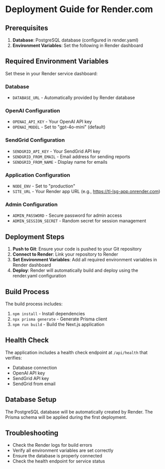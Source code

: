 # Deployment Guide for Render.com

## Prerequisites

1. **Database**: PostgreSQL database (configured in render.yaml)
2. **Environment Variables**: Set the following in Render dashboard

## Required Environment Variables

Set these in your Render service dashboard:

### Database
- `DATABASE_URL` - Automatically provided by Render database

### OpenAI Configuration
- `OPENAI_API_KEY` - Your OpenAI API key
- `OPENAI_MODEL` - Set to "gpt-4o-mini" (default)

### SendGrid Configuration
- `SENDGRID_API_KEY` - Your SendGrid API key
- `SENDGRID_FROM_EMAIL` - Email address for sending reports
- `SENDGRID_FROM_NAME` - Display name for emails

### Application Configuration
- `NODE_ENV` - Set to "production"
- `SITE_URL` - Your Render app URL (e.g., https://tl-lsg-app.onrender.com)

### Admin Configuration
- `ADMIN_PASSWORD` - Secure password for admin access
- `ADMIN_SESSION_SECRET` - Random secret for session management

## Deployment Steps

1. **Push to Git**: Ensure your code is pushed to your Git repository
2. **Connect to Render**: Link your repository to Render
3. **Set Environment Variables**: Add all required environment variables in Render dashboard
4. **Deploy**: Render will automatically build and deploy using the render.yaml configuration

## Build Process

The build process includes:
1. `npm install` - Install dependencies
2. `npx prisma generate` - Generate Prisma client
3. `npm run build` - Build the Next.js application

## Health Check

The application includes a health check endpoint at `/api/health` that verifies:
- Database connection
- OpenAI API key
- SendGrid API key
- SendGrid from email

## Database Setup

The PostgreSQL database will be automatically created by Render. The Prisma schema will be applied during the first deployment.

## Troubleshooting

- Check the Render logs for build errors
- Verify all environment variables are set correctly
- Ensure the database is properly connected
- Check the health endpoint for service status
